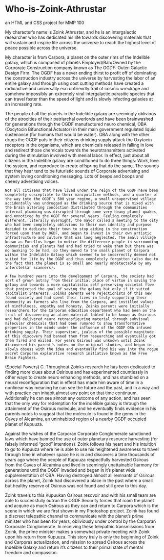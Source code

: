 # Who-is-Zoink-Athrustar
an HTML and CSS project for MMP 100

My character’s name is Zoink Athrustar, and he is an intergalactic researcher who has dedicated his life towards discovering materials that will sustain and inspire life across the universe to reach the highest level of peace possible across the universe.

My character is from Carpora, a planet on the outer rims of the Indelible galaxy, which is composed of planets Employed/Ran/Owned by the Corporate Construction company known as The OGDF: Outer-Galactic Design Firm. The OGDF has a never ending thirst to profit off of dominating the construction industry across the universe by harvesting the labor of an entire galaxy and through using cost cutting methods have created a radioactive and universally eco unfriendly trail of cosmic wreckage and somehow impossibly an extremely viral intergalactic parasitic species that can travel faster than the speed of light and is slowly infecting galaxies at an increasing rate.

The people of all the planets in the Indelible galaxy are seemingly oblivious of the atrocities of their patriarchal overlords and have been brainwashed for generations through the OGDF manufactured neuro chemical, OBA (Oxcytocin Bifunctional Actuator) in their main government regulated liquid sustenance (for humans that would be water). OBA along with the other drugs the OGDF puts in their citizens drinking supply attack the Oxytocin receptors in the organisms, which are chemicals released in falling in love and redirect those chemicals towards the neurotransmitters activated during the stimulation involved with menial labor. In effect, just about all citizens in the Indelible galaxy are conditioned to do three things: Work, love the system, and reproduce to create offspring that do the same. The sounds that they hear tend to be futuristic sounds of Corporate advertising and system loving conditioning messaging. Lots of beeps and boops and cheesy advertising voices. 

	Not all citizens that have lived under the reign of the OGDF have been completely susceptible to their manipulative methods, and a quarter of the way into the OGDF’s 500 year regime, a small unsupervised village accidentally was undrugged as the drinking source that is mixed with the brain altering concoction distributed through the communities internal plumbing was disrupted through some very heavy planet quakes, and unnoticed by the OGDF for several years. Feeling completely different, literally overnight, the mayor called a meeting to the city who had been completely oblivious to their own identity and purpose decided to dedicate their town to stop aiding in the construction forced upon them by OGDF, and began to invest in their own artistic infrastructure and culture that was long neglected. The small village known as Excellus began to notice the difference people in surrounding communities and planets had and had tried to wake them but there was no awaking to be had, so they moved to the small planet of Carpora within the Indelible Galaxy which seemed to be incorrectly deemed not suited for life by the OGDF and thus completely forgotten (also due to the fact that the planet is so small and nearly undetectable by any interstellar scanners).

	A few hundred years into the development of Carpora, the society had sort of grown astray from their initial place of virtue in saving the galaxy and towards a more capitalistic self preserving societal flow that projected the goal of saving the galaxy but only if it suited capitalist interests. Zoinks parents were rejectionists of this new found society and had spent their lives in truly supporting their community as farmers who live from the Carpora, and instilled values of mindfulness, empathy and honesty. Zoinks parents were initially researchers for the Carporan education department who had been on the trail of discovering an alien material fabled to be known as Osirious and had delivered neuro retransfiguring material through subvisual milecular chemicals that had been rumored to show transformative properties in the minds under the influence of the OGDF OBA infused drinking supply. Their supervisor, jealous of the possible magnitude of this discovery had banned them from researching and eventually got them fired and exiled. For years Osirous was unknown until Zoink discovered his parent’s notes on the original studies, and began to slowly obsess with the idea and eventually find his way into the rogue secret Carporan explorative research initiative known as the Free Brain Fighters. 

(Special Powers) C. Throughout Zoinks research he has been dedicated to finding more clues about Osirious and has experimented countlessly in other ways to create neuro enhancing methods, and has stumbled on a neural reconfiguration that in effect has made him aware of time in a nonlinear way meaning he can see the future and the past, and in a way and with practice can inhabit almost any point on that time continuum. Additionally he can see almost any outcome of any action, and has seen that the only way for redemption for the indelible galaxy is through the attainment of the Osirous molecule, and he eventually finds evidence in his parents notes to suggest that the molecule is found in the gems in the Caves of Alcamina, an uninhabited region of a nearby OGDF occupied planet of Kupuuza. 

Against the wishes of the Carporan Corporate Conglomerate sanctioned laws which have banned the use of outer planetary resource harvesting (for falsely informed “good” intentions). Zoink follows his heart and his intuition to go to Kupuuza where he is able to use his heightened awareness to travel through time in whatever space he is in and discovers a time thousands of years ago where the people of Kupuuza respectfully harvested Osirous from the Caves of Alcamina and lived in seemingly unattainable harmony for generations until the OGDF invaded and began in it’s planet wide supplementation of OBA. Having destroyed almost all remnants of Osirous across the planet, Zoink had discovered a place in the past where a small but healthy reserve of Osirous was not found and still grew to this day.

Zoink travels to this Kupuukan Osirous resovoir and with his small team are able to successfully outrun the OGDF Security forces that roam the planet and acquire as much Osirous as they can and return to Carpora which is the scene in which we are first shown in my Photoshop project. Zoink has found a discreet telepathic channel to communicate with the planet’s prime minister who has been for years, obliviously under control by the Carporan Corporate Conglomerate. In receiving these telepathic transmissions from Zoink, the prime minister makes a somewhat private meeting with Zoink upon his return from Kupuuza. This story truly is only the beginning of Zoink and Carporas actualization, and mission to spread Osirous across the Indelible Galaxy and return it’s citizens to their primal state of mental freedom and compassion.
